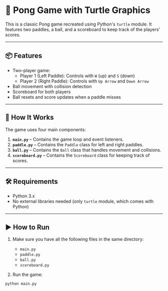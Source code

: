 # 🏓 Pong Game with Turtle Graphics

This is a classic Pong game recreated using Python's `turtle` module. It features two paddles, a ball, and a scoreboard to keep track of the players' scores.

---

## 📦 Features

- Two-player game:  
  - Player 1 (Left Paddle): Controls with `W` (up) and `S` (down)  
  - Player 2 (Right Paddle): Controls with `Up Arrow` and `Down Arrow`
- Ball movement with collision detection
- Scoreboard for both players
- Ball resets and score updates when a paddle misses

---

## 🧠 How It Works

The game uses four main components:

1. **`main.py`** – Contains the game loop and event listeners.
2. **`paddle.py`** – Contains the `Paddle` class for left and right paddles.
3. **`ball.py`** – Contains the `Ball` class that handles movement and collisions.
4. **`scoreboard.py`** – Contains the `Scoreboard` class for keeping track of scores.

---

## 🛠 Requirements

- Python 3.x
- No external libraries needed (only `turtle` module, which comes with Python)

---

## ▶️ How to Run

1. Make sure you have all the following files in the same directory:
   - `main.py`
   - `paddle.py`
   - `ball.py`
   - `scoreboard.py`

2. Run the game:

```bash
python main.py
